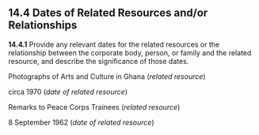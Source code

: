## 14.4 Dates of Related Resources and/or Relationships

**14.4.1** Provide any relevant dates for the related resources or the relationship between the corporate body, person, or family and the related resource, and describe the significance of those dates.

<p class="dacs-example">Photographs of Arts and Culture in Ghana (<em>related resource</em>)</p>

<p class="dacs-example">circa 1970 (<em>date of related resource</em>)</p>

<p class="dacs-example">Remarks to Peace Corps Trainees (<em>related resource</em>)</p>

<p class="dacs-example">8 September 1962 (<em>date of related resource</em>)</p>


